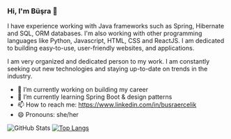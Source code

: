 ### Hi, I'm Büşra 👋

I have experience working with Java frameworks such as Spring, Hibernate and SQL, ORM databases. I'm also working with other programming languages like Python, Javascript, HTML, CSS and ReactJS. I am dedicated to building easy-to-use, user-friendly websites, and applications.

I am very organized and dedicated person to my work. I am constantly seeking out new technologies and staying up-to-date on trends in the industry. 

- 🔭 I’m currently working on building my career 
- 🌱 I’m currently learning Spring Boot & design patterns
- 📫 How to reach me: https://www.linkedin.com/in/busraercelik
- 😄 Pronouns: she/her

![GitHub Stats](https://github-readme-stats.vercel.app/api?username=bsrcs&theme=chartreuse-dark&show_icons=true)
[![Top Langs](https://github-readme-stats.vercel.app/api/top-langs/?username=bsrcs&layout=compact)](https://github.com/bsrcs/github-readme-stats)
